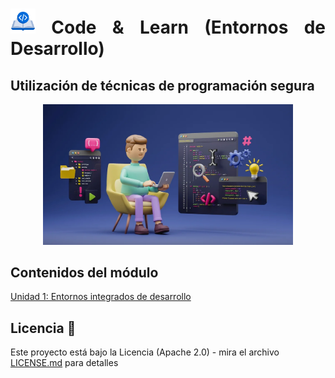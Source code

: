 <div align="justify">

# <img src=../../images/coding-book.png width="40"> Code & Learn (Entornos de Desarrollo)

## Utilización de técnicas de programación segura

<div align="center">

<img src=images/ide-software.png width="400">
</div>

## Contenidos del módulo

[Unidad 1: Entornos integrados de desarrollo](ENTORNOS.md)
<!--

[Unidad 2: Elementos de desarrollo del software](ELEMENTOS/README.md)
[Unidad 5: Documentación y optimización](DOCUMENTACION.md)

-->

</div>

## Licencia 📄

Este proyecto está bajo la Licencia (Apache 2.0) - mira el archivo [LICENSE.md](../../../LICENSE) para detalles

</div>